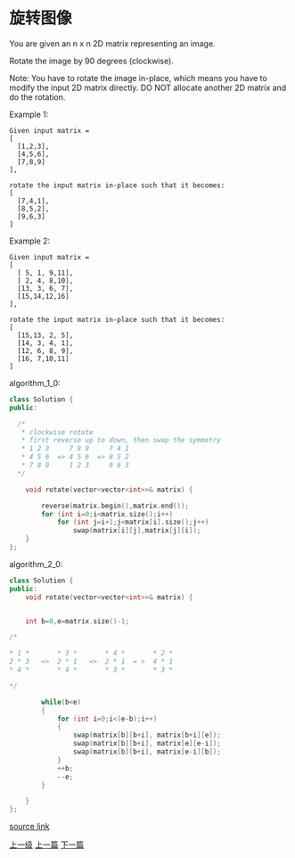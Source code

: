 # 旋转图像

You are given an n x n 2D matrix representing an image.

Rotate the image by 90 degrees (clockwise).

Note:
You have to rotate the image in-place, which means you have to modify the input 2D matrix directly. DO NOT allocate another 2D matrix and do the rotation.

Example 1:

```
Given input matrix =
[
  [1,2,3],
  [4,5,6],
  [7,8,9]
],

rotate the input matrix in-place such that it becomes:
[
  [7,4,1],
  [8,5,2],
  [9,6,3]
]
```

Example 2:
```
Given input matrix =
[
  [ 5, 1, 9,11],
  [ 2, 4, 8,10],
  [13, 3, 6, 7],
  [15,14,12,16]
],

rotate the input matrix in-place such that it becomes:
[
  [15,13, 2, 5],
  [14, 3, 4, 1],
  [12, 6, 8, 9],
  [16, 7,10,11]
]
```


algorithm_1_0:
```c++
class Solution {
public:

  /*
   * clockwise rotate
   * first reverse up to down, then swap the symmetry
   * 1 2 3     7 8 9     7 4 1
   * 4 5 6  => 4 5 6  => 8 5 2
   * 7 8 9     1 2 3     9 6 3
  */

    void rotate(vector<vector<int>>& matrix) {

        reverse(matrix.begin(),matrix.end());
        for (int i=0;i<matrix.size();i++)
            for (int j=i+1;j<matrix[i].size();j++)
                swap(matrix[i][j],matrix[j][i]);
    }
};
```

algorithm_2_0:
```c++
class Solution {
public:
    void rotate(vector<vector<int>>& matrix) {


    int b=0,e=matrix.size()-1;

/*

* 1 *       * 3 *       * 4 *       * 2 *
2 * 3   =>  2 * 1   =>  2 * 1  = >  4 * 1
* 4 *       * 4 *       * 3 *       * 3 *

*/

        while(b<e)
        {
            for (int i=0;i<(e-b);i++)
            {
                swap(matrix[b][b+i], matrix[b+i][e]);
                swap(matrix[b][b+i], matrix[e][e-i]);
                swap(matrix[b][b+i], matrix[e-i][b]);
            }
            ++b;
            --e;
        }

    }
};
```

[source link](https://leetcode.com/problems/rotate-image/discuss/)


[上一级](README.md)
[上一篇](romanToInt.md)
[下一篇](same_tree.md)
